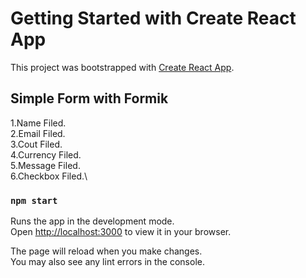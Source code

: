 # Getting Started with Create React App

This project was bootstrapped with [Create React App](https://github.com/facebook/create-react-app).

## Simple Form with Formik

1.Name Filed.\
2.Email Filed.\
3.Cout Filed.\
4.Currency Filed.\
5.Message Filed.\
6.Checkbox Filed.\

### `npm start`

Runs the app in the development mode.\
Open [http://localhost:3000](http://localhost:3000) to view it in your browser.

The page will reload when you make changes.\
You may also see any lint errors in the console.
